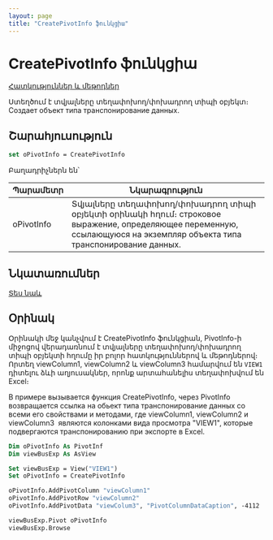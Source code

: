 ```yaml
---
layout: page
title: "CreatePivotInfo ֆունկցիա"
---
```


# CreatePivotInfo ֆունկցիա

[Հատկություններ և մեթոդներ](../../PivotInfo.html)

Ստեղծում է տվյալները տեղափոխող/փոխադրող տիպի օբյեկտ։
Создает объект типа транспонирование данных.

## Շարահյուսություն

```vb
set oPivotInfo = CreatePivotInfo
```

Բաղադրիչներն են՝
        
| Պարամետր | Նկարագրություն |
|--|--|
| oPivotInfo | Տվյալները տեղափոխող/փոխադրող տիպի օբյեկտի օրինակի հղում։ строковое выражение, определяющее переменную, ссылающуюся на экземпляр объекта типа транспонирование данных. |


## Նկատառումներ

[Տես նաև](../../../constructors.html)


## Օրինակ

Օրինակի մեջ կանչվում է CreatePivotInfo ֆունկցիան, PivotInfo-ի միջոցով վերադառնում է տվյալները տեղափոխող/փոխադրող տիպի օբյեկտի հղումը իր բոլոր հատկություններով և մեթոդներով։ Որտեղ viewColumn1, viewColumn2 և viewColumn3 համարվում են `VIEW1` դիտելու ձևի աղյուսակներ, որոնք արտահանելիս տեղափոխվում են Excel։

В примере вызывается функция CreatePivotInfo, через PivotInfo возвращается ссылка на обьект типа транспонирование данных со всеми его свойствами и методами, где viewColumn1, viewColumn2 и viewColumn3&nbsp; являются колонками вида просмотра &quot;VIEW1&quot;, которые подвергаются транспонированию при экспорте в Excel. 

```vb
Dim oPivotInfo As PivotInf
Dim viewBusExp As AsView

Set viewBusExp = View("VIEW1")
Set oPivotInfo = CreatePivotInfo

oPivotInfo.AddPivotColumn "viewColumn1"
oPivotInfo.AddPivotRow "viewColumn2"
oPivotInfo.AddPivotData "viewColum3", "PivotColumnDataCaption", -4112

viewBusExp.Pivot oPivotInfo
viewBusExp.Browse
```